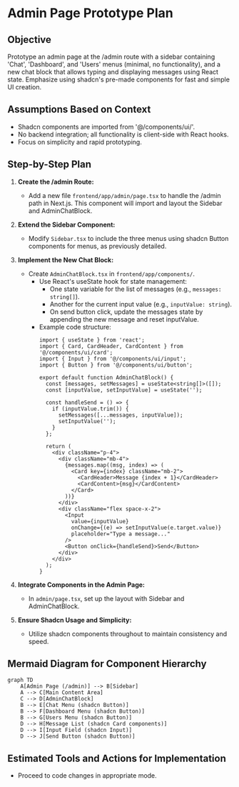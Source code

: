 # Admin Page Prototype Plan

## Objective
Prototype an admin page at the /admin route with a sidebar containing 'Chat', 'Dashboard', and 'Users' menus (minimal, no functionality), and a new chat block that allows typing and displaying messages using React state. Emphasize using shadcn's pre-made components for fast and simple UI creation.

## Assumptions Based on Context
- Shadcn components are imported from '@/components/ui/'.
- No backend integration; all functionality is client-side with React hooks.
- Focus on simplicity and rapid prototyping.

## Step-by-Step Plan
1. **Create the /admin Route:**
   - Add a new file `frontend/app/admin/page.tsx` to handle the /admin path in Next.js. This component will import and layout the Sidebar and AdminChatBlock.

2. **Extend the Sidebar Component:**
   - Modify `Sidebar.tsx` to include the three menus using shadcn Button components for menus, as previously detailed.

3. **Implement the New Chat Block:**
   - Create `AdminChatBlock.tsx` in `frontend/app/components/`.
     - Use React's useState hook for state management:
       - One state variable for the list of messages (e.g., `messages: string[]`).
       - Another for the current input value (e.g., `inputValue: string`).
       - On send button click, update the messages state by appending the new message and reset inputValue.
     - Example code structure:
       ```
       import { useState } from 'react';
       import { Card, CardHeader, CardContent } from '@/components/ui/card';
       import { Input } from '@/components/ui/input';
       import { Button } from '@/components/ui/button';

       export default function AdminChatBlock() {
         const [messages, setMessages] = useState<string[]>([]);
         const [inputValue, setInputValue] = useState('');

         const handleSend = () => {
           if (inputValue.trim()) {
             setMessages([...messages, inputValue]);
             setInputValue('');
           }
         };

         return (
           <div className="p-4">
             <div className="mb-4">
               {messages.map((msg, index) => (
                 <Card key={index} className="mb-2">
                   <CardHeader>Message {index + 1}</CardHeader>
                   <CardContent>{msg}</CardContent>
                 </Card>
               ))}
             </div>
             <div className="flex space-x-2">
               <Input
                 value={inputValue}
                 onChange={(e) => setInputValue(e.target.value)}
                 placeholder="Type a message..."
               />
               <Button onClick={handleSend}>Send</Button>
             </div>
           </div>
         );
       }
       ```

4. **Integrate Components in the Admin Page:**
   - In `admin/page.tsx`, set up the layout with Sidebar and AdminChatBlock.

5. **Ensure Shadcn Usage and Simplicity:**
   - Utilize shadcn components throughout to maintain consistency and speed.

## Mermaid Diagram for Component Hierarchy
```
graph TD
    A[Admin Page (/admin)] --> B[Sidebar]
    A --> C[Main Content Area]
    C --> D[AdminChatBlock]
    B --> E[Chat Menu (shadcn Button)]
    B --> F[Dashboard Menu (shadcn Button)]
    B --> G[Users Menu (shadcn Button)]
    D --> H[Message List (shadcn Card components)]
    D --> I[Input Field (shadcn Input)]
    D --> J[Send Button (shadcn Button)]
```

## Estimated Tools and Actions for Implementation
- Proceed to code changes in appropriate mode.